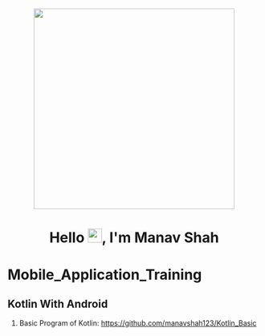 <h1 align="center"> <center><img src="https://github.com/manavshah123/manavshah123/blob/main/200.gif"  width="400"></h1>

<h1 align="center">Hello  <img src="https://media.giphy.com/media/hvRJCLFzcasrR4ia7z/giphy.gif" width="28">, I'm Manav Shah</h1>
  
# Mobile_Application_Training

## Kotlin With Android

1. Basic Program of Kotlin: https://github.com/manavshah123/Kotlin_Basic
